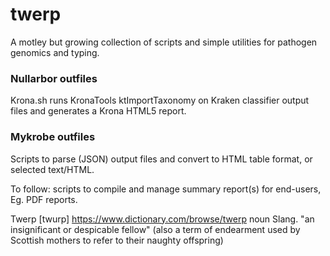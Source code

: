 # twerp

A motley but growing collection of scripts and simple utilities for pathogen genomics and typing.

### Nullarbor outfiles

Krona.sh runs KronaTools ktImportTaxonomy on Kraken classifier output files and generates a Krona HTML5 report.

### Mykrobe outfiles

Scripts to parse (JSON) output files and convert to HTML table format, or selected text/HTML.

To follow: scripts to compile and manage summary report(s) for end-users, Eg. PDF reports.


Twerp [twurp]
https://www.dictionary.com/browse/twerp
noun Slang.
"an insignificant or despicable fellow"
(also a term of endearment used by Scottish mothers to refer to their naughty offspring)
